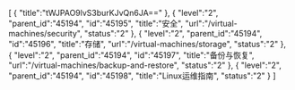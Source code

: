 [
	{
		"title":"tWJPAO9lvS3burKJvQn6JA=="
	},
	{
		"level":"2",
		"parent_id":"45194",
		"id":"45195",
		"title":"安全",
		"url":"/virtual-machines/security",
		"status":"2"
	},
	{
		"level":"2",
		"parent_id":"45194",
		"id":"45196",
		"title":"存储",
		"url":"/virtual-machines/storage",
		"status":"2"
	},
	{
		"level":"2",
		"parent_id":"45194",
		"id":"45197",
		"title":"备份与恢复",
		"url":"/virtual-machines/backup-and-restore",
		"status":"2"
	},
	{
		"level":"2",
		"parent_id":"45194",
		"id":"45198",
		"title":"Linux运维指南",
		"status":"2"
	}
]